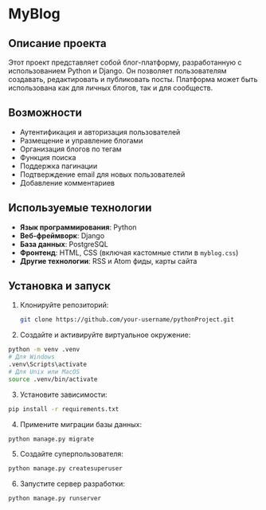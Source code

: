 # MyBlog

## Описание проекта

Этот проект представляет собой блог-платформу, разработанную с использованием Python и Django. Он позволяет пользователям создавать, редактировать и публиковать посты. Платформа может быть использована как для личных блогов, так и для сообществ.

## Возможности

- Аутентификация и авторизация пользователей
- Размещение и управление блогами
- Организация блогов по тегам
- Функция поиска
- Поддержка пагинации
- Подтверждение email для новых пользователей
- Добавление комментариев

## Используемые технологии

- **Язык программирования**: Python
- **Веб-фреймворк**: Django
- **База данных**: PostgreSQL
- **Фронтенд**: HTML, CSS (включая кастомные стили в `myblog.css`)
- **Другие технологии**: RSS и Atom фиды, карты сайта

## Установка и запуск

1. Клонируйте репозиторий:
   ```bash
   git clone https://github.com/your-username/pythonProject.git

2. Создайте и активируйте виртуальное окружение:
```bash
python -m venv .venv
# Для Windows
.venv\Scripts\activate
# Для Unix или MacOS
source .venv/bin/activate
```

3. Установите зависимости:
```bash
pip install -r requirements.txt
```

4. Примените миграции базы данных:
```bash
python manage.py migrate
```

5. Создайте суперпользователя:
```bash
python manage.py createsuperuser
```

6. Запустите сервер разработки:
```bash
python manage.py runserver
```
